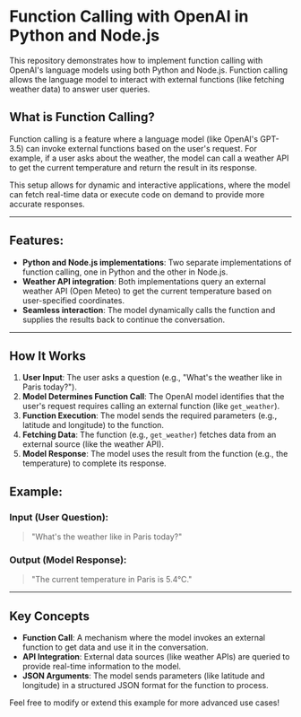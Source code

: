 # Function Calling with OpenAI in Python and Node.js

This repository demonstrates how to implement function calling with OpenAI's language models using both Python and Node.js. Function calling allows the language model to interact with external functions (like fetching weather data) to answer user queries.

## What is Function Calling?

Function calling is a feature where a language model (like OpenAI's GPT-3.5) can invoke external functions based on the user's request. For example, if a user asks about the weather, the model can call a weather API to get the current temperature and return the result in its response.

This setup allows for dynamic and interactive applications, where the model can fetch real-time data or execute code on demand to provide more accurate responses.

---

## Features:
- **Python and Node.js implementations**: Two separate implementations of function calling, one in Python and the other in Node.js.
- **Weather API integration**: Both implementations query an external weather API (Open Meteo) to get the current temperature based on user-specified coordinates.
- **Seamless interaction**: The model dynamically calls the function and supplies the results back to continue the conversation.

---

## How It Works

1. **User Input**: The user asks a question (e.g., "What's the weather like in Paris today?").
2. **Model Determines Function Call**: The OpenAI model identifies that the user's request requires calling an external function (like `get_weather`).
3. **Function Execution**: The model sends the required parameters (e.g., latitude and longitude) to the function.
4. **Fetching Data**: The function (e.g., `get_weather`) fetches data from an external source (like the weather API).
5. **Model Response**: The model uses the result from the function (e.g., the temperature) to complete its response.

## Example:

### Input (User Question):
> "What's the weather like in Paris today?"

### Output (Model Response):
> "The current temperature in Paris is 5.4°C."

---

## Key Concepts

- **Function Call**: A mechanism where the model invokes an external function to get data and use it in the conversation.
- **API Integration**: External data sources (like weather APIs) are queried to provide real-time information to the model.
- **JSON Arguments**: The model sends parameters (like latitude and longitude) in a structured JSON format for the function to process.

Feel free to modify or extend this example for more advanced use cases!
